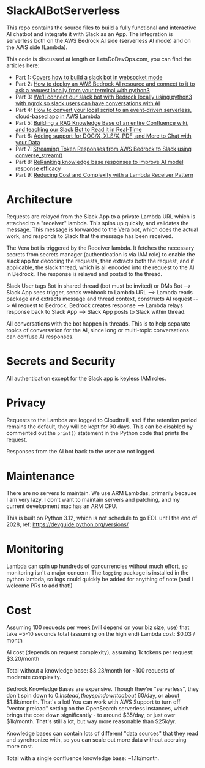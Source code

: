 # SlackAIBotServerless

This repo contains the source files to build a fully functional and interactive AI chatbot and integrate it with Slack as an App. The integration is serverless both on the AWS Bedrock AI side (serverless AI mode) and on the AWS side (Lambda). 

This code is discussed at length on LetsDoDevOps.com, you can find the articles here: 
- Part 1: [Covers how to build a slack bot in websocket mode](https://www.letsdodevops.com/p/lets-do-devops-building-an-azure)
- Part 2: [How to deploy an AWS Bedrock AI resource and connect to it to ask a request locally from your terminal with python3](https://www.letsdodevops.com/p/lets-do-devops-building-a-slack-bot)
- Part 3: [We’ll connect our slack bot with Bedrock locally using python3 with ngrok so slack users can have conversations with AI](https://www.letsdodevops.com/p/lets-do-devops-building-a-slack-bot-40c)
- Part 4: [How to convert your local script to an event-driven serverless, cloud-based app in AWS Lambda](https://www.letsdodevops.com/p/building-a-slack-bot-part-4-serverless-with-lambda)
- Part 5: [Building a RAG Knowledge Base of an entire Confluence wiki, and teaching our Slack Bot to Read it in Real-Time](https://www.letsdodevops.com/p/building-a-slack-bot-with-ai-capabilities)
- Part 6: [Adding support for DOC/X, XLS/X, PDF, and More to Chat with your Data](https://www.letsdodevops.com/p/building-a-slack-bot-with-ai-capabilities-bdf)
- Part 7: [Streaming Token Responses from AWS Bedrock to Slack using converse_stream()](https://www.letsdodevops.com/p/building-a-slack-bot-with-ai-capabilities-d2d)
- Part 8: [ReRanking knowledge base responses to improve AI model response efficacy](https://www.letsdodevops.com/p/slack-ai-reranking)
- Part 9: [Reducing Cost and Complexity with a Lambda Receiver Pattern](https://www.letsdodevops.com/p/building-a-slack-bot-receiver)

# Architecture

Requests are relayed from the Slack App to a private Lambda URL which is attached to a "receiver" lambda. This spins up quickly, and validates the message. This message is forwarded to the Vera bot, which does the actual work, and responds to Slack that the message has been received. 

The Vera bot is triggered by the Receiver lambda. It fetches the necessary secrets from secrets manager (authentication is via IAM role) to enable the slack app for decoding the requests, then extracts both the request, and if applicable, the slack thread, which is all encoded into the request to the AI in Bedrock. The response is relayed and posted to the thread. 

Slack User tags Bot in shared thread (bot must be invited) or DMs Bot --> Slack App sees trigger, sends webhook to Lambda URL --> Lambda reads package and extracts message and thread context, constructs AI request --> AI request to Bedrock, Bedrock creates response --> Lambda relays response back to Slack App --> Slack App posts to Slack within thread. 

All conversations with the bot happen in threads. This is to help separate topics of conversation for the AI, since long or multi-topic conversations can confuse AI responses. 

# Secrets and Security

All authentication except for the Slack app is keyless IAM roles. 

# Privacy

Requests to the Lambda are logged to Cloudtrail, and if the retention period remains the default, they will be kept for 90 days. This can be disabled by commented out the `print()` statement in the Python code that prints the request. 

Responses from the AI bot back to the user are not logged. 

# Maintenance

There are no servers to maintain. We use ARM Lambdas, primarily because I am very lazy. I don't want to maintain servers and patching, and my current development mac has an ARM CPU. 

This is built on Python 3.12, which is not schedule to go EOL until the end of 2028, ref: https://devguide.python.org/versions/

# Monitoring

Lambda can spin up hundreds of concurrencies without much effort, so monitoring isn't a major concern. The `logging` package is installed in the python lambda, so logs could quickly be added for anything of note (and I welcome PRs to add that!)

# Cost

Assuming 100 requests per week (will depend on your biz size, use) that take ~5-10 seconds total (assuming on the high end)
Lambda cost: $0.03 / month

AI cost (depends on request complexity), assuming 1k tokens per request: $3.20/month

Total without a knowledge base: $3.23/month for ~100 requests of moderate complexity. 

Bedrock Knowledge Bases are expensive. Though they're "serverless", they don't spin down to $0. Instead, they spin down to about ~$60/day, or about $1.8k/month. That's a lot! You can work with AWS Support to turn off "vector preload" setting on the OpenSearch serverless instances, which brings the cost down significantly - to around $35/day, or just over $1k/month. That's still a lot, but way more reasonable than $25k/yr. 

Knowledge bases can contain lots of different "data sources" that they read and synchronize with, so you can scale out more data without accruing more cost. 

Total with a single confluence knowledge base: ~1.1k/month. 